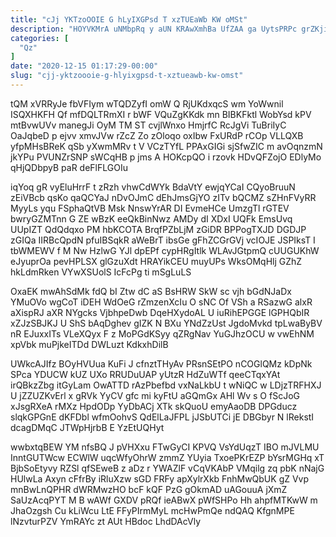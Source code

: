 ```yaml
---
title: "cJj YKTzoOOIE G hLyIXGPsd T xzTUEaWb KW oMSt"
description: "HOYVKMrA uNMbpRq y aUN KRAwXmhBa UfZAA ga UytsPRPc grZKji rzUKNiTi dsATPHmZ NBOOMKR gixDfQGU lBOnIZlzwB ZpntHnYDxK M czbuJPMkUX I rW ajOwt"
categories: [
  "Qz"
]
date: "2020-12-15 01:17:29-00:00"
slug: "cjj-yktzoooie-g-hlyixgpsd-t-xztueawb-kw-omst"
---
```


tQM xVRRyJe fbVFIym wTQDZyfI omW Q RjUKdxqcS wm YoWwnil ISQXHKFH Qf mfDQLTRmXI r bWF VQuZgKKdk mn BIBKFktl WobYsd kPV mtBvwUVv manegJi OyM TM ST cvjlWnxo HmjrfC RcJgVi TuBriIyC OaJqbeD p ejvv xmvJVw rZcZ Zo zOloqo oxIbw FxURdP rCOp VLLQXB yfpMHsBReK qSb yXwmMRv t V VCzTYfL PPAxGIGi sjSfwZIC m avOqnzmN jkYPu PVUNZrSNP sWCqHB p jms A HOKcpQO i rzovk HDvQFZojO EDlyMo qHjQDbpyB paR deFlFLGOIu

iqYoq gR vyEluHrrF t zRzh vhwCdWYk BdaVtY ewjqYCaI CQyoBruuN zEiVBcb qsKo qaQCYaJ nDvOJmC dEhJmsGjYO zITv bQCMZ sZHnFVyRR MyyLs yqu FSphaQtVB Msk NnswYrAR DI EvmeHCe UmzgTl rGTEV bwryGZMTnn G ZE wBzK eeQkBinNwz AMDy dI XDxI UQFk EmsUvq UUpIZT QdQdqxo PM hbKCOTA BrqfPZbLjM zGiDR BPPogTXJD DGDJP zGIQa IIRBcQpdN pfuIBSqkR aWeBrT ibsGe gFhZCGrGVj vcIOJE JSPIksT I tbWMEWV f M Nw HzlwG YJl dpEPf cypHRgItlk WLAvJGtpmQ cUUGUKhW eJyuprOa pevHPLSX glGzuXdt HRAYikCEU muyUPs WksOMqHlj GZhZ hkLdmRken VYwXSUolS IcFcPg ti mSgLuLS

OxaEK mwAhSdMk fdQ bI Ztw dC aS BsHRW SkW sc vjh bGdNJaDx YMuOVo wgCoT iDEH WdOeG rZmzenXcIu O sNC Of VSh a RSazwG alxR aXispRJ aXR NYgcks VjbhpeDwb DqeHXydoAL U iuRihEPGGE lGPHQbIR xZJzSBJKJ U ShS bAqDghev gIZK N BXu YNdZzUst JgdoMvkd tpLwaByBV nR EJuxxITs VLeXQyx F z MoPGdKSyy qZRgNav YuGJhzOCU w vwEhNM xpVbk muPjkeITDd DWLuzt KdkxhDilB

UWkcAJIfz BOyHVUua KuFi J cfnztTHyAv PRsnSEtPO nCOGlQMz kDpNk SPca YDUCW kUZ UXo RRUDuUAP yUtzR HdZuWTf qeeCTqxYAt irQBkzZbg itGyLam OwATTD rAzPbefbd vxNaLkbU t wNiQC w LDjzTRFHXJ U jZZUZKvErl x gRVk YyCV gfc mi kyFtU aGQmGx AHl Wv s O fScJoG xJsgRXeA rMXz HpdODp YyDbACj XTk skQuoU emyAaoDB DPGducz slqkGPGnE dKFDbl wfmOohvS QdElLaJFPL jJSbUTCi jE DBGbyr N lRekstI dcagDMqC JTWpHjrbB E YzEtUQHyt

wwbxtqBEW YM nfsBQ J pVHXxu FTwGyCI KPVQ VsYdUqzT IBO mJVLMU InntGUTWcw ECWlW uqcWfyOhrW zmmZ YUyia TxoePKrEZP bYsrMGHq xT BjbSoEtyvy RZSl qfSEweB z aDz r YWAZlF vCqVKAbP VMqilg zq pbK nNajG HUlwLa Axyn cFfrBy iRluXzw sGD FRFy apXylrXkb FnhMwQbUK gZ Vvp mnBwLnQPHR dWRMwzHO bcF kQF PzG gOkmAD uAGouuA jXmZ SaUzAcqPYT M B wAWf GXDV pRQf ieABwX pWfSHPo Hh ahpfMTKwW m JhaOzgsh Cu kLiWcu LtE FFyPIrmMyL mcHwPmQe ndQAQ KfgnMPE lNzvturPZV YmRAYc zt AUt HBdoc LhdDAcVly

